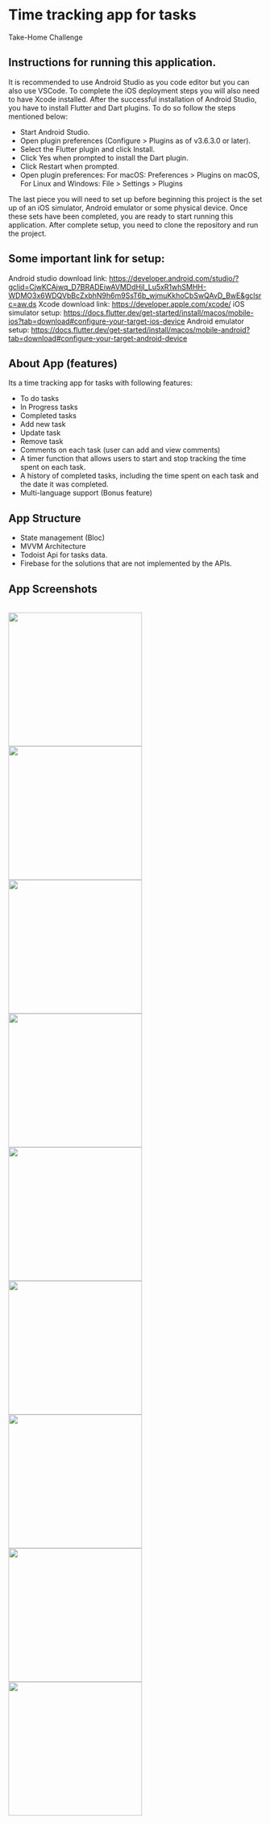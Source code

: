 # Time tracking app for tasks

Take-Home Challenge

## Instructions for running this application.
It is recommended to use Android Studio as you code editor but you can also use VSCode.
To complete the iOS deployment steps you will also need to have Xcode installed.
After the successful installation of Android Studio, you have to install Flutter and Dart plugins.
To do so follow the steps mentioned below:
- Start Android Studio.
- Open plugin preferences (Configure > Plugins as of v3.6.3.0 or later).
- Select the Flutter plugin and click Install.
- Click Yes when prompted to install the Dart plugin.
- Click Restart when prompted.
- Open plugin preferences:
  For macOS: Preferences > Plugins on macOS,
  For Linux and Windows: File > Settings > Plugins

The last piece you will need to set up before beginning this project is the set up of an
iOS simulator, Android emulator or some physical device. Once these sets have been completed,
you are ready to start running this application.
After complete setup, you need to clone the repository and run the project.

## Some important link for setup:
Android studio download link: https://developer.android.com/studio/?gclid=CjwKCAjwq_D7BRADEiwAVMDdHjI_Lu5xR1whSMHH-WDMO3x6WDQVbBcZxbhN9h6m9SsT6b_wjmuKkhoCbSwQAvD_BwE&gclsrc=aw.ds
Xcode download link: https://developer.apple.com/xcode/
iOS simulator setup: https://docs.flutter.dev/get-started/install/macos/mobile-ios?tab=download#configure-your-target-ios-device
Android emulator setup: https://docs.flutter.dev/get-started/install/macos/mobile-android?tab=download#configure-your-target-android-device

## About App (features)
Its a time tracking app for tasks with following features:
- To do tasks
- In Progress tasks
- Completed tasks
- Add new task
- Update task
- Remove task
- Comments on each task (user can add and view comments)
- A timer function that allows users to start and stop 
tracking the time spent on each task.
- A history of completed tasks, including the time spent 
on each task and the date it was completed.
- Multi-language support (Bonus feature)

## App Structure
- State management (Bloc)
- MVVM Architecture
- Todoist Api for tasks data.
- Firebase for the solutions that are not implemented by the APIs.
  
## App Screenshots
&nbsp;  
<img src="images/1.png" width=265, height:270>  <img src="images/2.png" width=265, height:270>  <img src="images/3.png" width=265, height:270>
<img src="images/4.png" width=265, height:270> <img src="images/5.png" width=265, height:270> <img src="images/6.png" width=265, height:270>
<img src="images/7.png" width=265, height:270> <img src="images/8.png" width=265, height:270> <img src="images/9.png" width=265, height:270>


